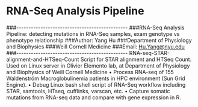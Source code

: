 # RNA-Seq Analysis Pipeline

###----------------------------------------------
###RNA-Seq Analysis Pipeline: detecting mutations in RNA-Seq samples, exam genotype vs phenotype relationship
###Author: Yang Hu
###Department of Physiology and Biophysics
###Weill Cornell Medicine
###Email: Hu.Yang@nyu.edu
###----------------------------------------------
RNA-seq-STAR-alignment-and-HTSeq-Count
Script for STAR alignment and HTSeq Count. 
Used on Linux server in Olivier Elemento lab, at Department of Physiology and Biophysics of Weill Cornell Medicine
•    Process RNA-seq of 155 Waldenström Macroglobulinemia patients in HPC environment (Sun Grid Engine).
•    Debug Linux bash shell script of RNA-Seq workflow including STAR, samtools, HTseq, cufflinks, varscan, etc.
•    Capture somatic mutations from RNA-seq data and compare with gene expression in R.
